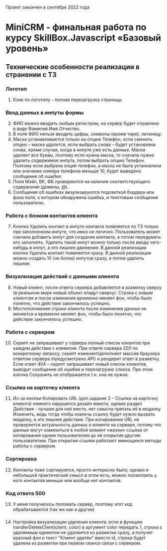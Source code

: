 Проект закончен в сентябре 2022 года

# MiniCRM - финальная работа по курсу SkillBox.Javascript «Базовый уровень»

## Технические особенности реализации в странении с ТЗ

### Логотип 
1. Клик по логотипу - полная перезагрузка страницы

### Ввод данных в инпуты формы
2. ФИО можно вводить любым регистром, на сервер будет отравлено в виде Фамилия Имя Отчество. 
3. В поля ФИО нельзя вводить цифры, символы (кроме тире), латиницу.
4. Маска устанавливается только на опцию Телефон, если сменить опцию – маска удалится, 
если выбрать снова – будет установлена снова, кроме случая, когда в инпуте уже есть данные. 
Маска удаляет все буквы, поэтому если нужна маска, то сначала нужно удалить содержимое инпута, 
потом выбрать опцию Телефон. Поэтому если выбрана опция телефон, 
а маска не была установлена или значение номера телефона меньше 10, будет выведено сообщение об ошибке.
5. Поля Мэйл, ВК, ФБ проверяются на наличие соответствующего содержания (домены, @).
6. Сообщения об ошибках визулизируются подсветкой бордера или фона поля, к котором обнаружена ошибка, 
и текстовым сообщение пользователю.

### Работа с блоком контактов клиента
7. Кнопка Удалить контакт в инпуте контакта появляется по ТЗ только при заполненном инпуте, что имхо не логично. 
Пользователь может сначала добавить инпут для создания контакта, а потом передумать его заполнять. 
Удалить такой инпут можно только после ввода чего-нибудь в инпут, а это лишнее движение. 
В данной реализации кнопка Удалить контакт появляется сразу. 
В данной реализации можно создать 10 (не более) инпутов сразу, а потом удалить лишние.

### Визуализация действий с данными клиента
8. Новый клиент, после ответа сервера добавляется в разметку сверху (в реальном мире новый объект кладут сверху). 
Строка с новым клиентом и после изменения временно меняет фон, чтобы было понятно, что действие закончилось успешно. 
9. Местоположение строки клиента после изменения данных не меняется и временно меняет фон, чтобы было понятно, 
что действие закончилось успешно. 

### Работа с сервером
10. Скрипт не запрашивает у сервера полный список клиентов при каждом действии с клиентом. 
При ответе сервера 200 по конкретному запросу, скрипт изменяет/дополняет массив браузера ответом сервера (предусмотрено API) 
и рендерит ответ в разметку. Если ответ 404 – скрипт запрашивает новый список клиентов, 
выводит сообщение об ошибке и перезагрузке списка. При этом кнопка Сохранить не отображается т.к. она не нужна. 


### Ссылка на карточку клиента
11. Из-за кнопки Копировать URL (доп.задание 2 – Ссылка на карточку клиента) немного нарушился дизайн макета, 
однако раздел Действия - лучшее для неё место, нет смысла прятать её в модалку Изменить, 
ведь тогда чтобы извлечь ссылку будет нужно вызвать модалку, а это лишнее действие. 
При копировании URL не проверяется актуальность данных о клиенте на сервере, 
потому что данные могут измениться в любой момент «жизни» ссылки от копирования одним пользователем 
до её открытия другим пользователем. При открытии ссылки работают имеющиеся методы работы с сервером.

### Сортировка
12. Контакты тоже сортируются, просто интересно было; однако и небольшой практический смысл в этом есть, 
можно посмотреть у кого контактов меньше или вообще нет контактов.

### Код ответа 500
13. У меня получилось поломать сервер, поэтому этот код обрабатывается (так же как и другие)

###
14. Настройка визуализации удаления клиента:  если в функцию handlerDeleteClient(client, color) в аргумент color передать 1, 
строка с удаляемым кдиентом не удаляится из разметки сразу, а получит красный фон и текст "Клиент удалён" вместо id,
строка будет удалена из разметки при первом сеансе связи с сервером.

